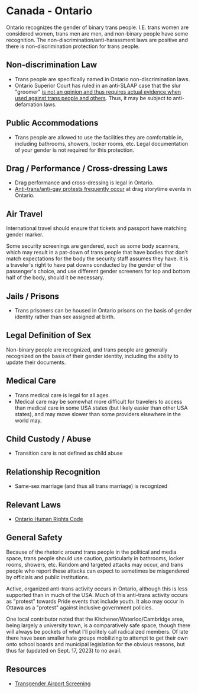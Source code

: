 # Canada - Ontario

Ontario recognizes the gender of binary trans people. I.E. trans women
are considered women, trans men are men, and non-binary people have some
recognition. The non-discrimination/anti-harassment laws are positive and
there is non-discrimination protection for trans people.

## Non-discrimination Law

 * Trans people are specifically named in Ontario non-discrimination laws.
 * Ontario Superior Court has ruled in an anti-SLAAP case that the slur
   "groomer" [is not an opinion and thus requires actual evidence when
   used against trans people and others](https://pressprogress.ca/right-wing-trolls-are-freaking-out-after-learning-they-can-get-sued-for-calling-people-groomers-on-the-internet/).
   Thus, it may be subject to anti-defamation laws.

## Public Accommodations

 * Trans people are allowed to use the facilities they are comfortable
   in, including bathrooms, showers, locker rooms, etc.  Legal
   documentation of your gender is not required for this protection.

## Drag / Performance / Cross-dressing Laws

 * Drag performance and cross-dressing is legal in Ontario.
 * [Anti-trans/anti-gay protests frequently
   occur](https://www.cbc.ca/news/canada/london/supporters-outnumber-protesters-at-drag-queen-storytime-in-woodstock-ont-1.6781291)
   at drag storytime events in Ontario.

## Air Travel

International travel should ensure that tickets and passport have
matching gender marker.

Some security screenings are gendered, such as some body scanners, which
may result in a pat-down of trans people that have bodies that don't
match expectations for the body the security staff assumes they have. It
is a traveler's right to have pat downs conducted by the gender of the
passenger's choice, and use different gender screeners for top and
bottom half of the body, should it be necessary.

## Jails / Prisons

 * Trans prisoners can be housed in Ontario prisons on the basis of
   gender identity rather than sex assigned at birth.

## Legal Definition of Sex

Non-binary people are recognized, and trans people are generally
recognized on the basis of their gender identity, including the ability
to update their documents.

## Medical Care

 * Trans medical care is legal for all ages.
 * Medical care may be somewhat more difficult for travelers to access
   than medical care in some USA states (but likely easier than other
   USA states), and may move slower than some providers elsewhere in the
   world may.

## Child Custody / Abuse

 * Transition care is not defined as child abuse

## Relationship Recognition

 * Same-sex marriage (and thus all trans marriage) is recognized

## Relevant Laws

 * [Ontario Human Rights Code](https://www.ohrc.on.ca/en/ontario-human-rights-code)

## General Safety

Because of the rhetoric around trans people in the political and media
space, trans people should use caution, particularly in bathrooms,
locker rooms, showers, etc.  Random and targeted attacks may occur, and
trans people who report these attacks can expect to sometimes be misgendered
by officials and public institutions.

Active, organized anti-trans activity occurs in Ontario, although this
is less supported than in much of the USA. Much of this anti-trans
activity occurs as "protest" towards Pride events that include youth.
It also may occur in Ottawa as a "protest" against inclusive government
policies.

One local contributor noted that the Kitchener/Waterloo/Cambridge area, being
largely a university town, is a comparatively safe space, though there
will always be pockets of what I'll politely call radicalized members.
Of late there have been smaller hate groups mobilizing to attempt to get
their own onto school boards and municipal legislation for the obvious
reasons, but thus far (updated on Sept. 17, 2023) to no avail.

## Resources

 * [Transgender Airport Screening](https://www.catsa-acsta.gc.ca/en/transgender-passengers)
